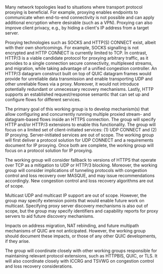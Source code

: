 Many network topologies lead to situations where transport protocol proxying is
beneficial. For example, proxying enables endpoints to communicate when
end-to-end connectivity is not possible and can apply additional encryption
where desirable (such as a VPN). Proxying can also improve client privacy, e.g.,
by hiding a client's IP address from a target server.

Proxying technologies such as SOCKS and HTTP(S) CONNECT exist, albeit with their
own shortcomings. For example, SOCKS signalling is not encrypted and HTTP
CONNECT is currently limited to TCP. In contrast, HTTP/3 is a viable candidate
protocol for proxying arbitrary traffic, as it provides to a single connection
secure connectivity, multiplexed streams, and migration, while taking advantage
of a unified congestion controller. An HTTP/3 datagram construct built on top of
QUIC datagram frames would provide for unreliable data transmission and enable
transporting UDP and other unreliable flows via a proxy. Moreover, it would not
introduce potentially redundant or unnecessary recovery mechanisms.  Lastly,
HTTP supports an established request/response semantic that can set up and
configure flows for different services.

The primary goal of this working group is to develop mechanism(s) that allow
configuring and concurrently running multiple proxied stream- and datagram-based
flows inside an HTTPS connection. The group will specify HTTP and/or HTTP/3
extensions to enable this functionality. The group will focus on a limited set
of client-initiated services: (1) UDP CONNECT and (2) IP proxying. 
Server-initiated services are out of scope. The working group will first deliver
a protocol solution for UDP CONNECT and a requirements document for IP proxying.
Once both are complete, the working group will focus on a protocol solution for 
IP proxying.

The working group will consider fallback to versions of HTTPS that operate over 
TCP as a mitigation to UDP or HTTP/3 blocking. Moreover, the working group will 
consider implications of tunneling protocols with congestion control and loss 
recovery over MASQUE, and may issue recommendations accordingly. New congestion 
control and loss recovery algorithms are out of scope.

Multicast UDP and multicast IP support are out of scope. However, the group may
specify extension points that would enable future work on multicast. Specifying
proxy server discovery mechanisms is also out of scope, but the group may
specify identifiers and capability reports for proxy servers to aid future
discovery mechanisms.

Impacts on address migration, NAT rebinding, and future multipath mechanisms of
QUIC are not anticipated. However, the working group should document these
impacts, or those of any other QUIC developments, if they arise.

The group will coordinate closely with other working groups responsible for
maintaining relevant protocol extensions, such as HTTPBIS, QUIC, or TLS. It will
also coordinate closely with ICCRG and TSVWG on congestion control and loss
recovery considerations.
